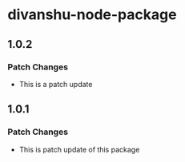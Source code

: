 # divanshu-node-package

## 1.0.2

### Patch Changes

- This is a patch update

## 1.0.1

### Patch Changes

- This is patch update of this package

